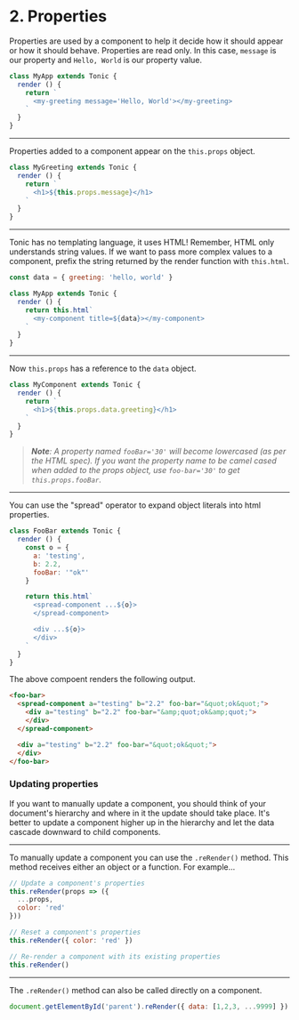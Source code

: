 # 2. Properties

Properties are used by a component to help it decide how it should appear or
how it should behave. Properties are read only. In this case, `message` is our
property and `Hello, World` is our property value.

```js
class MyApp extends Tonic {
  render () {
    return `
      <my-greeting message='Hello, World'></my-greeting>
    `
  }
}
```

---

Properties added to a component appear on the `this.props` object.

```js
class MyGreeting extends Tonic {
  render () {
    return `
      <h1>${this.props.message}</h1>
    `
  }
}
```

---

Tonic has no templating language, it uses HTML! Remember, HTML only understands
string values. If we want to pass more complex values to a component, prefix the
string returned by the render function with `this.html`.

```js
const data = { greeting: 'hello, world' }

class MyApp extends Tonic {
  render () {
    return this.html`
      <my-component title=${data}></my-component>
    `
  }
}
```

---

Now `this.props` has a reference to the `data` object.

```js
class MyComponent extends Tonic {
  render () {
    return `
      <h1>${this.props.data.greeting}</h1>
    `
  }
}
```

> <i><b>Note</b>: A property named `fooBar='30'` will become lowercased
> (as per the HTML spec). If you want the property name to be camel cased when
> added to the props object, use `foo-bar='30'` to get `this.props.fooBar`.</i>

---

You can use the "spread" operator to expand object literals into html properties.

```js
class FooBar extends Tonic {
  render () {
    const o = {
      a: 'testing',
      b: 2.2,
      fooBar: '"ok"'
    }

    return this.html`
      <spread-component ...${o}>
      </spread-component>

      <div ...${o}>
      </div>
    `
  }
}
```

The above compoent renders the following output.

```html
<foo-bar>
  <spread-component a="testing" b="2.2" foo-bar="&quot;ok&quot;">
    <div a="testing" b="2.2" foo-bar="&amp;quot;ok&amp;quot;">
    </div>
  </spread-component>

  <div a="testing" b="2.2" foo-bar="&quot;ok&quot;">
  </div>
</foo-bar>
```

### Updating properties

If you want to manually update a component, you should think of your document's
hierarchy and where in it the update should take place. It's better to update a
component higher up in the hierarchy and let the data cascade downward to child
components.

---

To manually update a component you can use the `.reRender()` method. This method
receives either an object or a function. For example...

```js
// Update a component's properties
this.reRender(props => ({
  ...props,
  color: 'red'
}))

// Reset a component's properties
this.reRender({ color: 'red' })

// Re-render a component with its existing properties
this.reRender()
```

---

The `.reRender()` method can also be called directly on a component.

```js
document.getElementById('parent').reRender({ data: [1,2,3, ...9999] })
```
